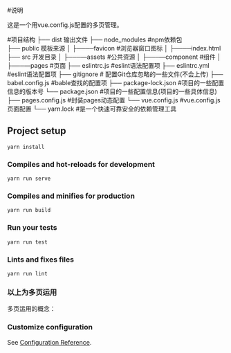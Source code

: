 
#说明

这是一个用vue.config.js配置的多页管理。

#项目结构
├── dist 输出文件
├── node_modules   #npm依赖包  
├── public  模板来源
│   ├────favicon   #浏览器窗口图标
│   ├────index.html   
├── src 开发目录
│   ├───—assets   #公共资源
│   ├───—component   #组件
│   ├───—pages  #页面
├── eslintrc.js  #eslint语法配置项 
├── eslintrc.yml  #eslint语法配置项 
├── gitignore # 配置Git仓库忽略的一些文件(不会上传)
├── babel.config.js   #bable查找的配置项
├── package-lock.json  #项目的一些配置信息的版本号
└── package.json #项目的一些配置信息(项目的一些具体信息)
├── pages.config.js  #封装pages动态配置
└── vue.config.js #vue.config.js页面配置
└── yarn.lock #是一个快速可靠安全的依赖管理工具
## Project setup
```
yarn install
```

### Compiles and hot-reloads for development
```
yarn run serve
```

### Compiles and minifies for production
```
yarn run build
```

### Run your tests
```
yarn run test
```

### Lints and fixes files
```
yarn run lint
```

###  以上为多页运用
多页运用的概念：



### Customize configuration
See [Configuration Reference](https://cli.vuejs.org/config/).
